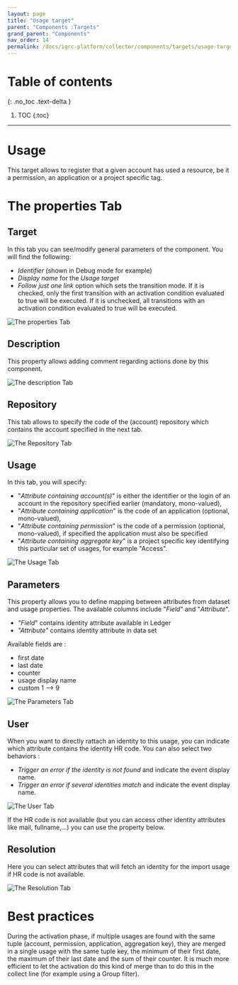 ```yaml
---
layout: page
title: "Usage target"
parent: "Components :Targets"
grand_parent: "Components"
nav_order: 14
permalink: /docs/igrc-platform/collector/components/targets/usage-target/
---
```


# Table of contents
{: .no_toc .text-delta }

1. TOC
{:toc}
---

# Usage

This target allows to register that a given account has used a resource, be it a permission, an application or a project specific tag.  

# The properties Tab

## Target

In this tab you can see/modify general parameters of the component. You will find the following:

- _Identifier_ (shown in Debug mode for example)
- _Display name_ for the _Usage target_
- _Follow just one link_ option which sets the transition mode. If it is checked, only the first transition with an activation condition evaluated to true will be executed. If it is unchecked, all transitions with an activation condition evaluated to true will be executed.

![The properties Tab]({{site.baseurl}}/docs/igrc-platform/collector/components/targets/usage-target/images/usage1.png "The properties Tab")

## Description

This property allows adding comment regarding actions done by this component.  

![The description Tab]({{site.baseurl}}/docs/igrc-platform/collector/components/targets/usage-target/images/usage2.png "The description Tab")

## Repository

This tab allows to specify the code of the (account) repository which contains the account specified in the next tab.  

![The Repository Tab]({{site.baseurl}}/docs/igrc-platform/collector/components/targets/usage-target/images/usage3.png "The Repository Tab")

## Usage

In this tab, you will specify:  

- "_Attribute containing account(s)_" is either the identifier or the login of an account in the repository specified earlier (mandatory, mono-valued),
- "_Attribute containing application_" is the code of an application (optional, mono-valued),
- "_Attribute containing permission_" is the code of a permission (optional, mono-valued), if specified the application must also be specified
- "_Attribute containing aggregate key_" is a project specific key identifying this particular set of usages, for example "Access".

![The Usage Tab]({{site.baseurl}}/docs/igrc-platform/collector/components/targets/usage-target/images/usage4.png "The Usage Tab")

## Parameters  

This property allows you to define mapping between attributes from dataset and usage properties. The available columns include "_Field_" and "_Attribute_".

- _"Field_" contains identity attribute available in Ledger
- _"Attribute"_ contains identity attribute in data set   

Available fields are :   

- first date
- last date  
- counter
- usage display name  
- custom 1 --\> 9

![The Parameters Tab]({{site.baseurl}}/docs/igrc-platform/collector/components/targets/usage-target/images/usage5.png "The Parameters Tab")

## User  

When you want to directly rattach an identity to this usage, you can indicate which attribute contains the identity HR code. You can also select two behaviors :   

- _Trigger an error if the identity is not found_ and indicate the event display name.
- _Trigger an error if several identities match_ and indicate the event display name.

![The User Tab]({{site.baseurl}}/docs/igrc-platform/collector/components/targets/usage-target/images/usage6.png "The User Tab")

If the HR code is not available (but you can access other identity attributes like mail, fullname,...) you can use the property below.

## Resolution  

Here you can select attributes that will fetch an identity for the import usage if HR code is not available.  

![The Resolution Tab]({{site.baseurl}}/docs/igrc-platform/collector/components/targets/usage-target/images/usage7.png "The Resolution Tab")

# Best practices

During the activation phase, if multiple usages are found with the same tuple (account, permission, application, aggregation key), they are merged in a single usage with the same tuple key, the minimum of their first date, the maximum of their last date and the sum of their counter. It is much more efficient to let the activation do this kind of merge than to do this in the collect line (for example using a Group filter).  
